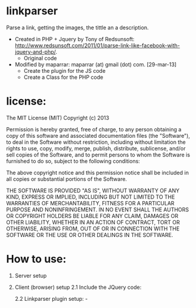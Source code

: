 linkparser
==========

Parse a link, getting the images, the tittle an a description.
- Created in PHP + Jquery by Tony of Redsunsoft: http://www.redsunsoft.com/2011/01/parse-link-like-facebook-with-jquery-and-php/.
    - Original code
- Modified by maparrar: maparrar (at) gmail (dot) com. [29-mar-13]
    - Create the plugin for the JS code
    - Create a Class for the PHP code


license:
==========
The MIT License (MIT)
Copyright (c) 2013

Permission is hereby granted, free of charge, to any person obtaining a copy of this software and associated documentation files (the "Software"), to deal in the Software without restriction, including without limitation the 
rights to use, copy, modify, merge, publish, distribute, sublicense, and/or sell copies of the Software, and to permit persons to whom the Software is furnished to do so, subject to the following conditions:

The above copyright notice and this permission notice shall be included in all copies or substantial portions of the Software.

THE SOFTWARE IS PROVIDED "AS IS", WITHOUT WARRANTY OF ANY KIND, EXPRESS OR IMPLIED, INCLUDING BUT NOT LIMITED TO THE WARRANTIES OF MERCHANTABILITY, FITNESS FOR A PARTICULAR PURPOSE AND NONINFRINGEMENT. IN NO EVENT SHALL THE 
AUTHORS OR COPYRIGHT HOLDERS BE LIABLE FOR ANY CLAIM, DAMAGES OR OTHER LIABILITY, WHETHER IN AN ACTION OF CONTRACT, TORT OR OTHERWISE, ARISING FROM, OUT OF OR IN CONNECTION WITH THE SOFTWARE OR THE USE OR OTHER DEALINGS IN THE 
SOFTWARE.


How to use:
==========
1. Server setup

2. Client (browser) setup
    2.1 Include the JQuery code:
        <code>
            <script src="//ajax.googleapis.com/ajax/libs/jquery/1.9.1/jquery.min.js"></script>
        </code>
    2.2 Linkparser plugin setup:
        - 